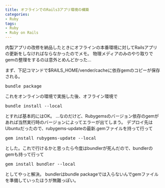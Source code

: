 ```yaml
---
title: オフラインでのRails3アプリ環境の構築
categories:
- Ruby
tags:
- Ruby
- Ruby on Rails
---
```

内製アプリの改修を納品したときにオフラインの本番環境に対してRailsアプリの更新をしなければならなかったのでメモ。
物理メディアのみのやり取りでgemの整理をするのは意外とめんどかった...

まず、下記コマンドで$RAILS_HOME/vender/cacheに依存gemのコピーが保存される。
<pre>
bundle package
</pre>
これをオンラインの環境で実施した後、オフライン環境で
<pre>
bundle install --local
</pre>
とすれば基本的にはOK。
...なのだけど、Rubygemsのバージョン依存のgemがあれば当然実行時のバージョンによってエラーが出てしまう。
デプロイ先はUbuntuだったので、rubygems-updateの最新.gemファイルを持って行って
<pre>
gem install rubygems-update --local
</pre>
とした。これで行けるかと思ったら今度はbundlerが死んだので、bundlerのgemも持って行って
<pre>
gem install bundler --local
</pre>
としてやっと解決。
bundlerはbundle packageでは入らないんでgemファイルを準備していったほうが無難っぽい。
